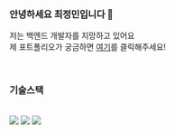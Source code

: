 ### 안녕하세요 최정민입니다 👋
저는 백엔드 개발자를 지망하고 있어요 <br>
제 포트폴리오가 궁금하면 [여기](https://resilient-doom-f6a.notion.site/17da42ac37594f628ca3ff28f5b010fd)를 클릭해주세요!

<br>

### 기술스택
<br>
<img src="https://img.shields.io/badge/java-007396?style=for-the-badge&logo=java&logoColor=white"/>
<img src="https://img.shields.io/badge/springboot-6DB33F?style=for-the-badge&logo=springboot&logoColor=white"/>
<img src="https://img.shields.io/badge/mysql-4479A1?style=for-the-badge&logo=mysql&logoColor=white"/>


<!--
**JMine97/JMine97** is a ✨ _special_ ✨ repository because its `README.md` (this file) appears on your GitHub profile.

Here are some ideas to get you started:

- 🔭 I’m currently working on ...
- 🌱 I’m currently learning ...
- 👯 I’m looking to collaborate on ...
- 🤔 I’m looking for help with ...
- 💬 Ask me about ...
- 📫 How to reach me: ...
- 😄 Pronouns: ...
- ⚡ Fun fact: ...
-->
